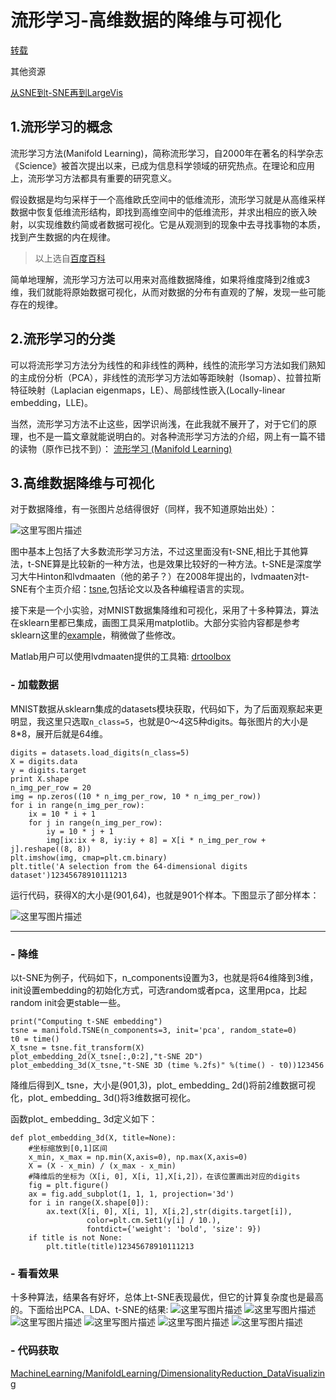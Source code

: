 # 流形学习-高维数据的降维与可视化

[转载](https://blog.csdn.net/u012162613/article/details/45920827)

其他资源

[从SNE到t-SNE再到LargeVis](http://bindog.github.io/blog/2016/06/04/from-sne-to-tsne-to-largevis/#0x05-%E4%BB%8Et-sne%E5%86%8D%E5%88%B0largevis%E5%8E%9A%E7%A7%AF%E8%96%84%E5%8F%91)

## 1.流形学习的概念

流形学习方法(Manifold Learning)，简称流形学习，自2000年在著名的科学杂志《Science》被首次提出以来，已成为信息科学领域的研究热点。在理论和应用上，流形学习方法都具有重要的研究意义。

假设数据是均匀采样于一个高维欧氏空间中的低维流形，流形学习就是从高维采样数据中恢复低维流形结构，即找到高维空间中的低维流形，并求出相应的嵌入映射，以实现维数约简或者数据可视化。它是从观测到的现象中去寻找事物的本质，找到产生数据的内在规律。

> 以上选自[百度百科](http://baike.baidu.com/link?url=vQmr30kzWc3gXfZM-6ANTtPdWJ1JyUsJR0pzoOWfjG79QK4zVZ_PvFN8BRfgHeGkqFPR-HZGsguaYuZrSTEcwK)

简单地理解，流形学习方法可以用来对高维数据降维，如果将维度降到2维或3维，我们就能将原始数据可视化，从而对数据的分布有直观的了解，发现一些可能存在的规律。

## 2.流形学习的分类

可以将流形学习方法分为线性的和非线性的两种，线性的流形学习方法如我们熟知的主成份分析（PCA），非线性的流形学习方法如等距映射（Isomap）、拉普拉斯特征映射（Laplacian eigenmaps，LE）、局部线性嵌入(Locally-linear embedding，LLE)。

当然，流形学习方法不止这些，因学识尚浅，在此我就不展开了，对于它们的原理，也不是一篇文章就能说明白的。对各种流形学习方法的介绍，网上有一篇不错的读物（原作已找不到）： [流形学习 (Manifold Learning)](http://blog.csdn.net/zhulingchen/article/details/2123129)

## 3.高维数据降维与可视化

对于数据降维，有一张图片总结得很好（同样，我不知道原始出处）：

![这里写图片描述](https://img-blog.csdn.net/20150522194801297)

图中基本上包括了大多数流形学习方法，不过这里面没有t-SNE,相比于其他算法，t-SNE算是比较新的一种方法，也是效果比较好的一种方法。t-SNE是深度学习大牛Hinton和lvdmaaten（他的弟子？）在2008年提出的，lvdmaaten对t-SNE有个主页介绍：[tsne](http://lvdmaaten.github.io/tsne/),包括论文以及各种编程语言的实现。

接下来是一个小实验，对MNIST数据集降维和可视化，采用了十多种算法，算法在sklearn里都已集成，画图工具采用matplotlib。大部分实验内容都是参考sklearn这里的[example](http://scikit-learn.org/stable/auto_examples/manifold/plot_lle_digits.html)，稍微做了些修改。

Matlab用户可以使用lvdmaaten提供的工具箱: [drtoolbox](http://lvdmaaten.github.io/drtoolbox/)

### **- 加载数据**

MNIST数据从sklearn集成的datasets模块获取，代码如下，为了后面观察起来更明显，我这里只选取`n_class=5`，也就是0～4这5种digits。每张图片的大小是8*8，展开后就是64维。

```
digits = datasets.load_digits(n_class=5)
X = digits.data
y = digits.target
print X.shape
n_img_per_row = 20
img = np.zeros((10 * n_img_per_row, 10 * n_img_per_row))
for i in range(n_img_per_row):
    ix = 10 * i + 1
    for j in range(n_img_per_row):
        iy = 10 * j + 1
        img[ix:ix + 8, iy:iy + 8] = X[i * n_img_per_row + j].reshape((8, 8))
plt.imshow(img, cmap=plt.cm.binary)
plt.title('A selection from the 64-dimensional digits dataset')12345678910111213
```

运行代码，获得X的大小是(901,64)，也就是901个样本。下图显示了部分样本：

![这里写图片描述](https://img-blog.csdn.net/20150522195128952)

------

### **- 降维**

以t-SNE为例子，代码如下，n_components设置为3，也就是将64维降到3维，init设置embedding的初始化方式，可选random或者pca，这里用pca，比起random init会更stable一些。

```
print("Computing t-SNE embedding")
tsne = manifold.TSNE(n_components=3, init='pca', random_state=0)
t0 = time()
X_tsne = tsne.fit_transform(X)
plot_embedding_2d(X_tsne[:,0:2],"t-SNE 2D")
plot_embedding_3d(X_tsne,"t-SNE 3D (time %.2fs)" %(time() - t0))123456
```

降维后得到X_ tsne，大小是(901,3)，plot_ embedding_ 2d()将前2维数据可视化，plot_ embedding_ 3d()将3维数据可视化。

函数plot_ embedding_ 3d定义如下：

```
def plot_embedding_3d(X, title=None):
    #坐标缩放到[0,1]区间
    x_min, x_max = np.min(X,axis=0), np.max(X,axis=0)
    X = (X - x_min) / (x_max - x_min)
    #降维后的坐标为（X[i, 0], X[i, 1],X[i,2]），在该位置画出对应的digits
    fig = plt.figure()
    ax = fig.add_subplot(1, 1, 1, projection='3d')
    for i in range(X.shape[0]):
        ax.text(X[i, 0], X[i, 1], X[i,2],str(digits.target[i]),
                 color=plt.cm.Set1(y[i] / 10.),
                 fontdict={'weight': 'bold', 'size': 9})
    if title is not None:
        plt.title(title)12345678910111213
```

### **- 看看效果**

十多种算法，结果各有好坏，总体上t-SNE表现最优，但它的计算复杂度也是最高的。下面给出PCA、LDA、t-SNE的结果: 
![这里写图片描述](https://img-blog.csdn.net/20150522195334439)
![这里写图片描述](https://img-blog.csdn.net/20150522195314420)
![这里写图片描述](https://img-blog.csdn.net/20150522195347336)
![这里写图片描述](https://img-blog.csdn.net/20150522195443173)
![这里写图片描述](https://img-blog.csdn.net/20150522195502751)
![这里写图片描述](https://img-blog.csdn.net/20150522195440501)

### **- 代码获取**

[MachineLearning/ManifoldLearning/DimensionalityReduction_DataVisualizing](https://github.com/wepe/MachineLearning)